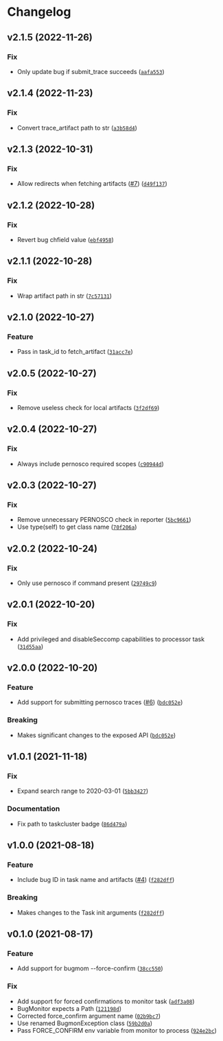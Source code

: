 # Changelog

<!--next-version-placeholder-->

## v2.1.5 (2022-11-26)
### Fix
* Only update bug if submit_trace succeeds ([`aafa553`](https://github.com/MozillaSecurity/bugmon-tc/commit/aafa5530812aa09ec9e36956e9197b51c4bf5355))

## v2.1.4 (2022-11-23)
### Fix
* Convert trace_artifact path to str ([`a3b58d4`](https://github.com/MozillaSecurity/bugmon-tc/commit/a3b58d424d687578e7228cc889d6d10d48377fcb))

## v2.1.3 (2022-10-31)
### Fix
* Allow redirects when fetching artifacts ([#7](https://github.com/MozillaSecurity/bugmon-tc/issues/7)) ([`d49f137`](https://github.com/MozillaSecurity/bugmon-tc/commit/d49f1379b3cbe007072e152662cbdefc94567df4))

## v2.1.2 (2022-10-28)
### Fix
* Revert bug chfield value ([`ebf4958`](https://github.com/MozillaSecurity/bugmon-tc/commit/ebf49587f79981a0209ca7406fcad30cecbd541b))

## v2.1.1 (2022-10-28)
### Fix
* Wrap artifact path in str ([`7c57131`](https://github.com/MozillaSecurity/bugmon-tc/commit/7c57131d439e9e0ace94a329f8a6382ae428d280))

## v2.1.0 (2022-10-27)
### Feature
* Pass in task_id to fetch_artifact ([`31acc7e`](https://github.com/MozillaSecurity/bugmon-tc/commit/31acc7e323077795b47824bfce094bc358dbb335))

## v2.0.5 (2022-10-27)
### Fix
* Remove useless check for local artifacts ([`3f2df69`](https://github.com/MozillaSecurity/bugmon-tc/commit/3f2df69602615aecc44fed2906c364d6ac9316e8))

## v2.0.4 (2022-10-27)
### Fix
* Always include pernosco required scopes ([`c90944d`](https://github.com/MozillaSecurity/bugmon-tc/commit/c90944dd1e17177eecce1d7add42ed2ddde4058a))

## v2.0.3 (2022-10-27)
### Fix
* Remove unnecessary PERNOSCO check in reporter ([`5bc9661`](https://github.com/MozillaSecurity/bugmon-tc/commit/5bc9661fe694a039b2aec2f6c80db7e7bccf33fd))
* Use type(self) to get class name ([`70f206a`](https://github.com/MozillaSecurity/bugmon-tc/commit/70f206aaf90f8d0e47891e417f81282957181d1d))

## v2.0.2 (2022-10-24)
### Fix
* Only use pernosco if command present ([`29749c9`](https://github.com/MozillaSecurity/bugmon-tc/commit/29749c97e3b0c7f29533b86609f7eb15ffde8346))

## v2.0.1 (2022-10-20)
### Fix
* Add privileged and disableSeccomp capabilities to processor task ([`31d55aa`](https://github.com/MozillaSecurity/bugmon-tc/commit/31d55aa60d6d874fed96a2983bdc8280b5d4d59a))

## v2.0.0 (2022-10-20)
### Feature
* Add support for submitting pernosco traces ([#6](https://github.com/MozillaSecurity/bugmon-tc/issues/6)) ([`bdc052e`](https://github.com/MozillaSecurity/bugmon-tc/commit/bdc052ec51f4ecbdfb8f628c73e9be24178d8066))

### Breaking
* Makes significant changes to the exposed API ([`bdc052e`](https://github.com/MozillaSecurity/bugmon-tc/commit/bdc052ec51f4ecbdfb8f628c73e9be24178d8066))

## v1.0.1 (2021-11-18)
### Fix
* Expand search range to 2020-03-01 ([`5bb3427`](https://github.com/MozillaSecurity/bugmon-tc/commit/5bb3427e0e2b1585fd90b93c1c5d02b4bf569fe2))

### Documentation
* Fix path to taskcluster badge ([`86d479a`](https://github.com/MozillaSecurity/bugmon-tc/commit/86d479a404f35e94b391f78b7d87666ae7e5fb3f))

## v1.0.0 (2021-08-18)
### Feature
* Include bug ID in task name and artifacts ([#4](https://github.com/MozillaSecurity/bugmon-tc/issues/4)) ([`f282dff`](https://github.com/MozillaSecurity/bugmon-tc/commit/f282dff6f8ed8dc69e5bd1b010da23672dc833db))

### Breaking
* Makes changes to the Task init arguments ([`f282dff`](https://github.com/MozillaSecurity/bugmon-tc/commit/f282dff6f8ed8dc69e5bd1b010da23672dc833db))

## v0.1.0 (2021-08-17)
### Feature
* Add support for bugmom --force-confirm ([`38cc550`](https://github.com/MozillaSecurity/bugmon-tc/commit/38cc5503c88b034ab55f10ce377eaaa5318a8ba8))

### Fix
* Add support for forced confirmations to monitor task ([`adf3a08`](https://github.com/MozillaSecurity/bugmon-tc/commit/adf3a08acbf02c198ede2d3bb73b03970416c1e3))
* BugMonitor expects a Path ([`121198d`](https://github.com/MozillaSecurity/bugmon-tc/commit/121198d8dd93d2bc44377d8d38911244569ca9aa))
* Corrected force_confirm argument name ([`02b9bc7`](https://github.com/MozillaSecurity/bugmon-tc/commit/02b9bc70e8f95cd454f3b0f555d61fa331df3982))
* Use renamed BugmonException class ([`59b2d0a`](https://github.com/MozillaSecurity/bugmon-tc/commit/59b2d0a99ea252f10482c5ef41bf4dbaf1166acb))
* Pass FORCE_CONFIRM env variable from monitor to process ([`924e2bc`](https://github.com/MozillaSecurity/bugmon-tc/commit/924e2bcae3b22dfd9511101aed197e57db4e0c13))
